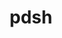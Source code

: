 ---
title: "pdsh"
layout: cache
categories: [package, develop-2024-06-16]
meta: {"versions": ["2.31"], "compilers": ["gcc@=11.4.0", "gcc@=7.5.0", "gcc@=9.4.0", "oneapi@=2024.0.0"], "oss": ["ubuntu18.04", "ubuntu20.04", "ubuntu22.04"], "platforms": ["linux"], "targets": ["neoverse_v1", "neoverse_v2", "ppc64le", "x86_64_v3"], "stacks": ["e4s", "e4s-neoverse-v2", "e4s-neoverse_v1", "e4s-oneapi", "e4s-power", "radiuss", "root", "tutorial"], "num_specs": 6, "num_specs_by_stack": {"root": 6, "radiuss": 1, "e4s-oneapi": 1, "e4s-neoverse_v1": 1, "e4s": 1, "tutorial": 1, "e4s-power": 1, "e4s-neoverse-v2": 1}}
spec_details: [{"hash": "npjg5pt3itgwqvadyccjkvn3hjz5jzyo", "compiler": "gcc@=7.5.0", "versions": ["2.31"], "os": "ubuntu18.04", "platform": "linux", "target": "x86_64_v3", "variants": ["build_system=autotools", "+ssh", "+static_modules"], "stacks": ["root", "radiuss"], "size": "-", "tarball": "https://binaries.spack.io/releases/develop-2024-06-16/build_cache/linux-ubuntu18.04-x86_64_v3/gcc-7.5.0/pdsh-2.31/linux-ubuntu18.04-x86_64_v3-gcc-7.5.0-pdsh-2.31-npjg5pt3itgwqvadyccjkvn3hjz5jzyo.spack"}, {"hash": "nfyzkntscbnosb7ondy5a4w2ujxvbjii", "compiler": "oneapi@=2024.0.0", "versions": ["2.31"], "os": "ubuntu22.04", "platform": "linux", "target": "x86_64_v3", "variants": ["build_system=autotools", "+ssh", "+static_modules"], "stacks": ["root", "e4s-oneapi"], "size": "-", "tarball": "https://binaries.spack.io/releases/develop-2024-06-16/build_cache/linux-ubuntu22.04-x86_64_v3/oneapi-2024.0.0/pdsh-2.31/linux-ubuntu22.04-x86_64_v3-oneapi-2024.0.0-pdsh-2.31-nfyzkntscbnosb7ondy5a4w2ujxvbjii.spack"}, {"hash": "p4xa553myjwouw57v5esgbihmpsvp5ry", "compiler": "gcc@=11.4.0", "versions": ["2.31"], "os": "ubuntu22.04", "platform": "linux", "target": "neoverse_v1", "variants": ["build_system=autotools", "+ssh", "+static_modules"], "stacks": ["e4s-neoverse_v1", "root"], "size": "-", "tarball": "https://binaries.spack.io/releases/develop-2024-06-16/build_cache/linux-ubuntu22.04-neoverse_v1/gcc-11.4.0/pdsh-2.31/linux-ubuntu22.04-neoverse_v1-gcc-11.4.0-pdsh-2.31-p4xa553myjwouw57v5esgbihmpsvp5ry.spack"}, {"hash": "aotf4o72a7xhyfmfhdqray47o2ggsjpz", "compiler": "gcc@=11.4.0", "versions": ["2.31"], "os": "ubuntu22.04", "platform": "linux", "target": "x86_64_v3", "variants": ["build_system=autotools", "+ssh", "+static_modules"], "stacks": ["root", "e4s", "tutorial"], "size": "-", "tarball": "https://binaries.spack.io/releases/develop-2024-06-16/build_cache/linux-ubuntu22.04-x86_64_v3/gcc-11.4.0/pdsh-2.31/linux-ubuntu22.04-x86_64_v3-gcc-11.4.0-pdsh-2.31-aotf4o72a7xhyfmfhdqray47o2ggsjpz.spack"}, {"hash": "nsdfr37sezox4ywa673dtpfukluvwgjy", "compiler": "gcc@=9.4.0", "versions": ["2.31"], "os": "ubuntu20.04", "platform": "linux", "target": "ppc64le", "variants": ["build_system=autotools", "+ssh", "+static_modules"], "stacks": ["root", "e4s-power"], "size": "-", "tarball": "https://binaries.spack.io/releases/develop-2024-06-16/build_cache/linux-ubuntu20.04-ppc64le/gcc-9.4.0/pdsh-2.31/linux-ubuntu20.04-ppc64le-gcc-9.4.0-pdsh-2.31-nsdfr37sezox4ywa673dtpfukluvwgjy.spack"}, {"hash": "fvzbkglh77alfofqtbvrlw4cbqv5nvxv", "compiler": "gcc@=11.4.0", "versions": ["2.31"], "os": "ubuntu22.04", "platform": "linux", "target": "neoverse_v2", "variants": ["build_system=autotools", "+ssh", "+static_modules"], "stacks": ["e4s-neoverse-v2", "root"], "size": "-", "tarball": "https://binaries.spack.io/releases/develop-2024-06-16/build_cache/linux-ubuntu22.04-neoverse_v2/gcc-11.4.0/pdsh-2.31/linux-ubuntu22.04-neoverse_v2-gcc-11.4.0-pdsh-2.31-fvzbkglh77alfofqtbvrlw4cbqv5nvxv.spack"}]
---